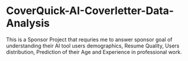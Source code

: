 # CoverQuick-AI-Coverletter-Data-Analysis
This is a Sponsor Project that requries me to answer sponsor goal of understanding their AI tool users demographics, Resume Quality, Users distribution, Prediction of their Age and Experience in professional work.
